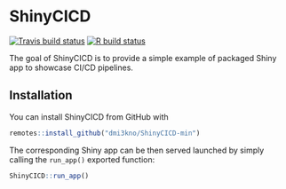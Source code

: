 
# ShinyCICD

<!-- badges: start -->
[![Travis build status](https://travis-ci.com/dmi3kno/ShinyCICD-min.svg?branch=master)](https://travis-ci.com/dmi3kno/ShinyCICD-min)
[![R build status](https://github.com/dmi3kno/ShinyCICD-min/workflows/CI-CD/badge.svg)](https://github.com/dmi3kno/ShinyCICD-min/actions)
<!-- badges: end -->

The goal of ShinyCICD is to provide a simple example of packaged Shiny app to showcase CI/CD pipelines.

## Installation

You can install ShinyCICD from GitHub with

``` r
remotes::install_github("dmi3kno/ShinyCICD-min")
```

The corresponding Shiny app can be then served launched by simply calling the `run_app()` exported function:

``` r
ShinyCICD::run_app()
```
